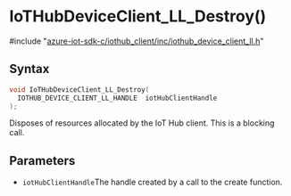 # IoTHubDeviceClient_LL_Destroy()

\#include "[azure-iot-sdk-c/iothub_client/inc/iothub_device_client_ll.h](../iot-c-ref-iothub-device-client-ll-h.md)"  

## Syntax

```C
void IoTHubDeviceClient_LL_Destroy(
  IOTHUB_DEVICE_CLIENT_LL_HANDLE  iotHubClientHandle
);
```

Disposes of resources allocated by the IoT Hub client. This is a blocking call.

## Parameters
* `iotHubClientHandle`The handle created by a call to the create function.


